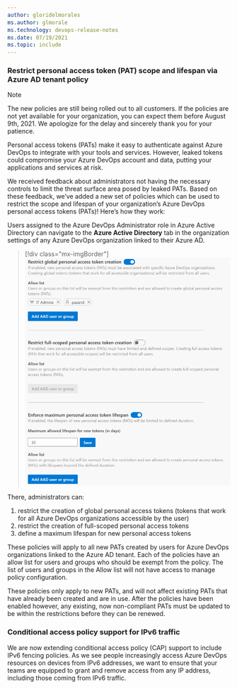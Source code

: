 ```yaml
---
author: gloridelmorales
ms.author: glmorale
ms.technology: devops-release-notes
ms.date: 07/19/2021
ms.topic: include
---
```


### Restrict personal access token (PAT) scope and lifespan via Azure AD tenant policy 

> [!NOTE]
> The new policies are still being rolled out to all customers. If the policies are not yet available for your organization, you can expect them before August 9th, 2021. We apologize for the delay and sincerely thank you for your patience. 

Personal access tokens (PATs) make it easy to authenticate against Azure DevOps to integrate with your tools and services. However, leaked tokens could compromise your Azure DevOps account and data, putting your applications and services at risk.

We received feedback about administrators not having the necessary controls to limit the threat surface area posed by leaked PATs. Based on these feedback, we’ve added a new set of policies which can be used to restrict the scope and lifespan of your organization’s Azure DevOps personal access tokens (PATs)! Here’s how they work:

Users assigned to the Azure DevOps Administrator role in Azure Active Directory can navigate to the **Azure Active Directory** tab in the organization settings of any Azure DevOps organization linked to their Azure AD.

> [!div class="mx-imgBorder"]
> ![Image PAT controls](../../media/188-general-01.png)

There, administrators can:

1. restrict the creation of global personal access tokens (tokens that work for all Azure DevOps organizations accessible by the user)
2. restrict the creation of full-scoped personal access tokens
3. define a maximum lifespan for new personal access tokens

These policies will apply to all new PATs created by users for Azure DevOps organizations linked to the Azure AD tenant. Each of the policies have an allow list for users and groups who should be exempt from the policy. The list of users and groups in the Allow list will not have access to manage policy configuration.

These policies only apply to new PATs, and will not affect existing PATs that have already been created and are in use. After the policies have been enabled however, any existing, now non-compliant PATs must be updated to be within the restrictions before they can be renewed.

### Conditional access policy support for IPv6 traffic

We are now extending conditional access policy (CAP) support to include IPv6 fencing policies. As we see people increasingly access Azure DevOps resources on devices from IPv6 addresses, we want to ensure that your teams are equipped to grant and remove access from any IP address, including those coming from IPv6 traffic.